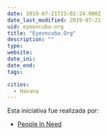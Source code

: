 ```yaml
---
date: 2019-07-21T23:02:24.000Z
date_last_modified: 2019-07-21
uid: eyeoncuba-org
title: "Eyeoncuba.Org"
description: ""
type: 
website: 
date_ini: 
date_end: 
tags:

cities: 
  - Havana
---
```


Esta iniciativa fue realizada por:

- [People In Need](/i/people-in-need.html)
